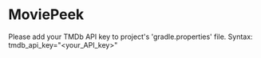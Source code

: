 # MoviePeek

Please add your TMDb API key to project's 'gradle.properties' file.
Syntax: tmdb_api_key="<your_API_key>"
